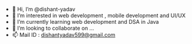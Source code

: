 - 👋 Hi, I’m @dishant-yadav
- 👀 I’m interested in web development , mobile development and UI/UX
- 🌱 I’m currently learning web development and DSA in Java
- 💞️ I’m looking to collaborate on ...
- 📫 Mail ID : dishantyadav599@gmail.com

<!---
dishant-yadav/dishant-yadav is a ✨ special ✨ repository because its `README.md` (this file) appears on your GitHub profile.
You can click the Preview link to take a look at your changes.
--->
